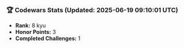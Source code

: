 ### 🏆 Codewars Stats (Updated: 2025-06-19 09:10:01 UTC)

- **Rank:** 8 kyu
- **Honor Points:** 3
- **Completed Challenges:** 1

